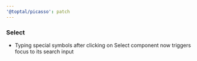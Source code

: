 ```yaml
---
'@toptal/picasso': patch
---
```


### Select

- Typing special symbols after clicking on Select component now triggers focus to its search input
